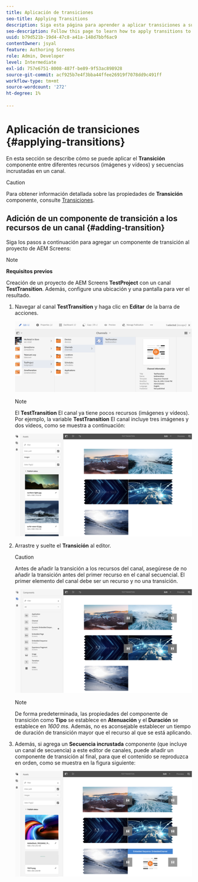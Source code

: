 ```yaml
---
title: Aplicación de transiciones
seo-title: Applying Transitions
description: Siga esta página para aprender a aplicar transiciones a sus proyectos de Screens.
seo-description: Follow this page to learn how to apply transitions to your Screens projects.
uuid: b79d521b-19d4-47c8-a41a-148d7bbf6ac9
contentOwner: jsyal
feature: Authoring Screens
role: Admin, Developer
level: Intermediate
exl-id: 757e6751-8008-487f-be89-9f53ac898928
source-git-commit: acf925b7e4f3bba44ffee26919f7078dd9c491ff
workflow-type: tm+mt
source-wordcount: '272'
ht-degree: 1%

---
```


# Aplicación de transiciones {#applying-transitions}

En esta sección se describe cómo se puede aplicar el **Transición** componente entre diferentes recursos (imágenes y vídeos) y secuencias incrustadas en un canal.


>[!CAUTION]
>
>Para obtener información detallada sobre las propiedades de **Transición** componente, consulte [Transiciones](adding-components-to-a-channel.md#transition).

## Adición de un componente de transición a los recursos de un canal {#adding-transition}

Siga los pasos a continuación para agregar un componente de transición al proyecto de AEM Screens:

>[!NOTE]
>
>**Requisitos previos**
>
>Creación de un proyecto de AEM Screens **TestProject** con un canal **TestTransition**. Además, configure una ubicación y una pantalla para ver el resultado.

1. Navegar al canal **TestTransition** y haga clic en **Editar** de la barra de acciones.

   ![image1](assets/transitions1.png)

   >[!NOTE]
   >
   >El **TestTransition** El canal ya tiene pocos recursos (imágenes y vídeos). Por ejemplo, la variable **TestTransition** El canal incluye tres imágenes y dos vídeos, como se muestra a continuación:

   ![image2](assets/transitions2.png)


1. Arrastre y suelte el **Transición** al editor.
   >[!CAUTION]
   >
   >Antes de añadir la transición a los recursos del canal, asegúrese de no añadir la transición antes del primer recurso en el canal secuencial. El primer elemento del canal debe ser un recurso y no una transición.

   ![image3](assets/transitions3.png)

   >[!NOTE]
   >
   >De forma predeterminada, las propiedades del componente de transición como **Tipo** se establece en **Atenuación** y el **Duración** se establece en *1600 ms*.  Además, no es aconsejable establecer un tiempo de duración de transición mayor que el recurso al que se está aplicando.

1. Además, si agrega un **Secuencia incrustada** componente (que incluye un canal de secuencia) a este editor de canales, puede añadir un componente de transición al final, para que el contenido se reproduzca en orden, como se muestra en la figura siguiente:

   ![image3](assets/transitions5.png)
